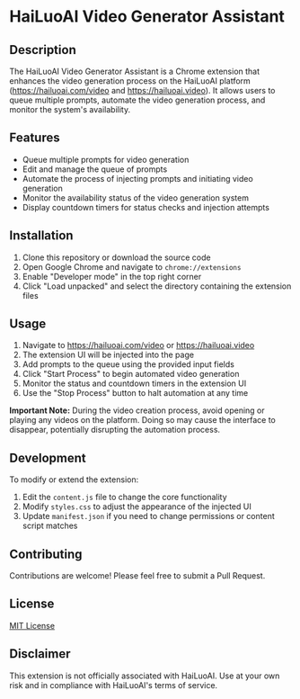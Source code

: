 # HaiLuoAI Video Generator Assistant

## Description
The HaiLuoAI Video Generator Assistant is a Chrome extension that enhances the video generation process on the HaiLuoAI platform (https://hailuoai.com/video and https://hailuoai.video). It allows users to queue multiple prompts, automate the video generation process, and monitor the system's availability.

## Features
- Queue multiple prompts for video generation
- Edit and manage the queue of prompts
- Automate the process of injecting prompts and initiating video generation
- Monitor the availability status of the video generation system
- Display countdown timers for status checks and injection attempts

## Installation
1. Clone this repository or download the source code
2. Open Google Chrome and navigate to `chrome://extensions`
3. Enable "Developer mode" in the top right corner
4. Click "Load unpacked" and select the directory containing the extension files

## Usage
1. Navigate to https://hailuoai.com/video or https://hailuoai.video
2. The extension UI will be injected into the page
3. Add prompts to the queue using the provided input fields
4. Click "Start Process" to begin automated video generation
5. Monitor the status and countdown timers in the extension UI
6. Use the "Stop Process" button to halt automation at any time

**Important Note:** During the video creation process, avoid opening or playing any videos on the platform. Doing so may cause the interface to disappear, potentially disrupting the automation process.

## Development
To modify or extend the extension:
1. Edit the `content.js` file to change the core functionality
2. Modify `styles.css` to adjust the appearance of the injected UI
3. Update `manifest.json` if you need to change permissions or content script matches

## Contributing
Contributions are welcome! Please feel free to submit a Pull Request.

## License
[MIT License](LICENSE)

## Disclaimer
This extension is not officially associated with HaiLuoAI. Use at your own risk and in compliance with HaiLuoAI's terms of service.